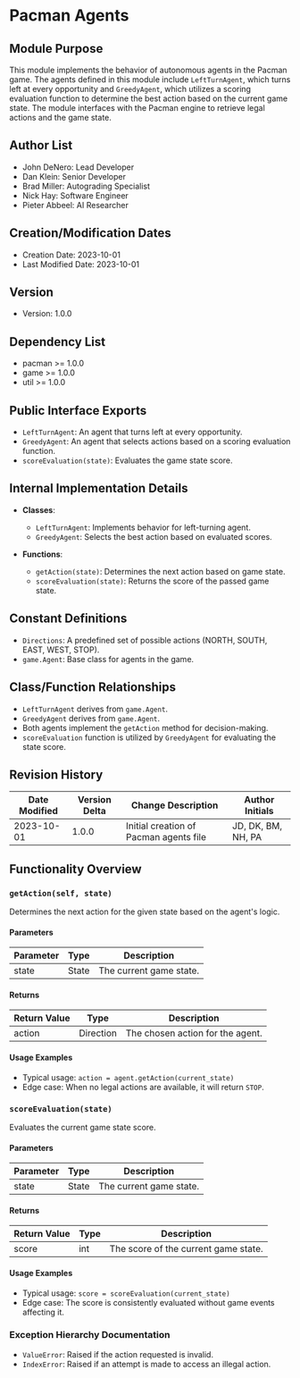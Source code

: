 # Pacman Agents

## Module Purpose
This module implements the behavior of autonomous agents in the Pacman game. 
The agents defined in this module include `LeftTurnAgent`, which turns left at every opportunity and `GreedyAgent`, which utilizes a scoring evaluation function to determine the best action based on the current game state. The module interfaces with the Pacman engine to retrieve legal actions and the game state.

## Author List
- John DeNero: Lead Developer
- Dan Klein: Senior Developer
- Brad Miller: Autograding Specialist
- Nick Hay: Software Engineer
- Pieter Abbeel: AI Researcher

## Creation/Modification Dates
- Creation Date: 2023-10-01
- Last Modified Date: 2023-10-01

## Version
- Version: 1.0.0

## Dependency List
- pacman >= 1.0.0
- game >= 1.0.0
- util >= 1.0.0

## Public Interface Exports
- `LeftTurnAgent`: An agent that turns left at every opportunity.
- `GreedyAgent`: An agent that selects actions based on a scoring evaluation function.
- `scoreEvaluation(state)`: Evaluates the game state score.

## Internal Implementation Details
- **Classes**:
  - `LeftTurnAgent`: Implements behavior for left-turning agent.
  - `GreedyAgent`: Selects the best action based on evaluated scores.

- **Functions**:
  - `getAction(state)`: Determines the next action based on game state.
  - `scoreEvaluation(state)`: Returns the score of the passed game state.

## Constant Definitions
- `Directions`: A predefined set of possible actions (NORTH, SOUTH, EAST, WEST, STOP).
- `game.Agent`: Base class for agents in the game.

## Class/Function Relationships
- `LeftTurnAgent` derives from `game.Agent`.
- `GreedyAgent` derives from `game.Agent`.
- Both agents implement the `getAction` method for decision-making.
- `scoreEvaluation` function is utilized by `GreedyAgent` for evaluating the state score.

## Revision History
| Date Modified | Version Delta | Change Description                       | Author Initials |
|---------------|---------------|-----------------------------------------|------------------|
| 2023-10-01    | 1.0.0        | Initial creation of Pacman agents file | JD, DK, BM, NH, PA|

## Functionality Overview
### `getAction(self, state)`
Determines the next action for the given state based on the agent's logic.

#### Parameters
| Parameter | Type   | Description                             |
|-----------|--------|-----------------------------------------|
| state     | State  | The current game state.                 |

#### Returns
| Return Value | Type       | Description                             |
|--------------|------------|-----------------------------------------|
| action       | Direction  | The chosen action for the agent.        |

#### Usage Examples
- Typical usage: `action = agent.getAction(current_state)`
- Edge case: When no legal actions are available, it will return `STOP`.

### `scoreEvaluation(state)`
Evaluates the current game state score.

#### Parameters
| Parameter | Type   | Description                             |
|-----------|--------|-----------------------------------------|
| state     | State  | The current game state.                 |

#### Returns
| Return Value | Type       | Description                             |
|--------------|------------|-----------------------------------------|
| score        | int        | The score of the current game state.    |

#### Usage Examples
- Typical usage: `score = scoreEvaluation(current_state)`
- Edge case: The score is consistently evaluated without game events affecting it. 

### Exception Hierarchy Documentation
- `ValueError`: Raised if the action requested is invalid.
- `IndexError`: Raised if an attempt is made to access an illegal action.